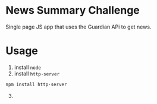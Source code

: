 # News Summary Challenge

Single page JS app that uses the Guardian APi to get news.

# Usage

1. install `node`
2. install `http-server`

```bash
npm install http-server
```

3. 